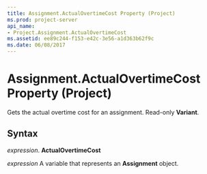 ```yaml
---
title: Assignment.ActualOvertimeCost Property (Project)
ms.prod: project-server
api_name:
- Project.Assignment.ActualOvertimeCost
ms.assetid: ee89c244-f153-e42c-3e56-a1d363b62f9c
ms.date: 06/08/2017
---
```



# Assignment.ActualOvertimeCost Property (Project)

Gets the actual overtime cost for an assignment. Read-only **Variant**.


## Syntax

 _expression_. **ActualOvertimeCost**

 _expression_ A variable that represents an **Assignment** object.



